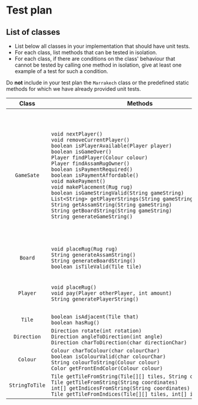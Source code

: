 # Test plan

## List of classes

* List below all classes in your implementation that should have unit tests.
* For each class, list methods that can be tested in isolation.
* For each class, if there are conditions on the class' behaviour that cannot
  be tested by calling one method in isolation, give at least one example of
  a test for such a condition.

Do **not** include in your test plan the `Marrakech` class or the predefined
static methods for which we have already provided unit tests.

|     Class      | &nbsp;&nbsp;&nbsp;&nbsp;&nbsp;&nbsp;&nbsp;&nbsp;&nbsp;&nbsp;&nbsp;&nbsp;&nbsp;&nbsp;&nbsp;&nbsp;&nbsp;&nbsp;&nbsp;&nbsp;&nbsp;&nbsp;&nbsp;&nbsp;&nbsp;&nbsp;&nbsp;&nbsp;&nbsp;&nbsp;&nbsp;&nbsp;&nbsp;&nbsp;&nbsp;&nbsp;&nbsp;&nbsp;&nbsp;&nbsp;&nbsp;&nbsp;&nbsp;&nbsp;&nbsp;&nbsp;&nbsp;&nbsp;Methods&nbsp;&nbsp;&nbsp;&nbsp;&nbsp;&nbsp;&nbsp;&nbsp;&nbsp;&nbsp;&nbsp;&nbsp;&nbsp;&nbsp;&nbsp;&nbsp;&nbsp;&nbsp;&nbsp;&nbsp;&nbsp;&nbsp;&nbsp;&nbsp;&nbsp;&nbsp;&nbsp;&nbsp;&nbsp;&nbsp;&nbsp;&nbsp;&nbsp;&nbsp;&nbsp;&nbsp;&nbsp;&nbsp;&nbsp;&nbsp;&nbsp;&nbsp;&nbsp;&nbsp;&nbsp;&nbsp;&nbsp;&nbsp; | Class Behaviour Tests                                                                                                                                                                                                                                                                                                                                                                                                                                                                                                                                                                                                                                                                         |
|:--------------:|:--------------------------------------------------------------------------------------------------------------------------------------------------------------------------------------------------------------------------------------------------------------------------------------------------------------------------------------------------------------------------------------------------------------------------------------------------------------------------------------------------------------------------------------------------------------------------------------------------------|:----------------------------------------------------------------------------------------------------------------------------------------------------------------------------------------------------------------------------------------------------------------------------------------------------------------------------------------------------------------------------------------------------------------------------------------------------------------------------------------------------------------------------------------------------------------------------------------------------------------------------------------------------------------------------------------------|
|   `GameSate`   | `void nextPlayer()`<br/>`void removeCurrentPlayer()`<br/>`boolean isPlayerAvailable(Player player)`<br/>`boolean isGameOver()`<br/>`Player findPlayer(Colour colour)`<br/>`Player findAssamRugOwner()`<br/>`boolean isPaymentRequired()`<br/>`boolean isPaymentAffordable()`<br/>`void makePayment()`<br/>`void makePlacement(Rug rug)`<br/>`boolean isGameStringValid(String gameString)`<br/>`List<String> getPlayerStrings(String gameString)`<br/>`String getAssamString(String gameString)`<br/>`String getBoardString(String gameString)`<br/>`String generateGameString()`                       | 1. After calling `nextPlayer()`, `getCurrentPlayer()` returns the next player in the game.<br/>2. After calling `removeCurrentPlayer()`, `isPlayerAvailable(...)` no longer returns true for that removed player.<br/>3. After calling `makePayment()`, `getDirhams()` returns appropriate value for each player involved, and if the current player could not afford to pay the full amount, the current player is removed from the game, and `isPlayerAvailable(...)` returns false for that player.<br/>4. After calling `makePlacement(...)`, `getboard().getPlacedRugs()` returns a list with that rug as its last item, and `getCurrentPlayer().getNumOfUnplacedRugs()` decreases by 1. |
|    `Board`     | `void placeRug(Rug rug)`<br/>`String generateAssamString()`<br/>`String generateBoardString()`<br/>`boolean isTileValid(Tile tile)`                                                                                                                                                                                                                                                                                                                                                                                                                                                                     | 1. After calling `placeRug(...)`, `getPlacedRugs()` returns a list with that rug as its last item, and `getTopRug()` for the tiles involved returns that rug.                                                                                                                                                                                                                                                                                                                                                                                                                                                                                                                                 |
|    `Player`    | `void placeRug()`<br/>`void pay(Player otherPlayer, int amount)`<br/>`String generatePlayerString()`                                                                                                                                                                                                                                                                                                                                                                                                                                                                                                    | 1. After calling `placeRug()`, `getNumOfUnplacedRugs()` decreases by 1.<br/>2. After calling `pay(...)`, `getDirhams()` returns appropriate value for each player involved.                                                                                                                                                                                                                                                                                                                                                                                                                                                                                                                   |
|     `Tile`     | `boolean isAdjacent(Tile that)`<br/>`boolean hasRug()`                                                                                                                                                                                                                                                                                                                                                                                                                                                                                                                                                  |                                                                                                                                                                                                                                                                                                                                                                                                                                                                                                                                                                                                                                                                                               |
|  `Direction`   | `Direction rotate(int rotation)`<br/>`Direction angleToDirection(int angle)`<br/>`Direction charToDirection(char directionChar)`                                                                                                                                                                                                                                                                                                                                                                                                                                                                        |                                                                                                                                                                                                                                                                                                                                                                                                                                                                                                                                                                                                                                                                                               |
|    `Colour`    | `Colour charToColour(char colourChar)`<br/>`boolean isColourValid(char colourChar)`<br/>`String colourToString(Colour colour)`<br/>`Color getFrontEndColor(Colour colour)`                                                                                                                                                                                                                                                                                                                                                                                                                              |                                                                                                                                                                                                                                                                                                                                                                                                                                                                                                                                                                                                                                                                                               |
| `StringToTile` | `Tile getTileFromString(Tile[][] tiles, String coordinates)`<br/>`Tile getTileFromString(String coordinates)`<br/>`int[] getIndicesFromString(String coordinates)`<br/>`Tile getTileFromIndices(Tile[][] tiles, int[] indices)`                                                                                                                                                                                                                                                                                                                                                                         |                                                                                                                                                                                                                                                                                                                                                                                                                                                                                                                                                                                                                                                                                               |